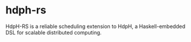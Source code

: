 hdph-rs
=======

HdpH-RS is a reliable scheduling extension to HdpH, a Haskell-embedded DSL for scalable distributed computing.
